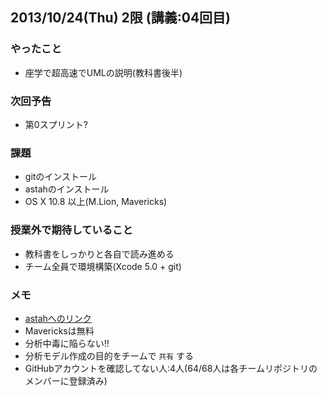 ## 2013/10/24(Thu) 2限 (講義:04回目)

### やったこと
 * 座学で超高速でUMLの説明(教科書後半)

### 次回予告
 * 第0スプリント?

### 課題
 * gitのインストール
 * astahのインストール
 * OS X 10.8 以上(M.Lion, Mavericks)

### 授業外で期待していること
 * 教科書をしっかりと各自で読み進める
 * チーム全員で環境構築(Xcode 5.0 + git)

### メモ
 * [astahへのリンク](http://members.change-vision.com/files/astah_professional)
 * Mavericksは無料
 * 分析中毒に陥らない!!
 * 分析モデル作成の目的をチームで `共有` する
 * GitHubアカウントを確認してない人:4人(64/68人は各チームリポジトリのメンバーに登録済み)
